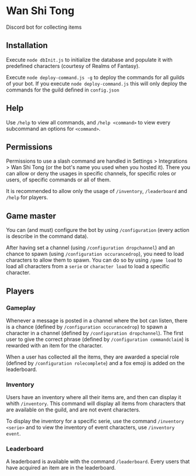 # Wan Shi Tong
Discord bot for collecting items

## Installation

Execute `node dbInit.js` to initialize the database and populate it with predefined characters (courtesy of Realms of Fantasy).

Execute `node deploy-command.js -g` to deploy the commands for all guilds of your bot. If you execute `node deploy-command.js` this will only deploy the commands for the guild defined in `config.json`

## Help
Use `/help` to view all commands, and `/help <command>` to view every subcommand an options for `<command>`.

## Permissions
Permissions to use a slash command are handled in Settings > Integrations > Wan Shi Tong (or the bot's name you used when you hosted it).
There you can allow or deny the usages in specific channels, for specific roles or users, of specific commands or all of them.

It is recommended to allow only the usage of `/inventory`, `/leaderboard` and `/help` for players.

## Game master
You can (and must) configure the bot by using `/configuration` (every action is describe in the command data).

After having set a channel (using `/configuration dropchannel`) and an chance to spawn (using `/configuration occurancedrop`), you need to load characters to allow them to spawn. You can do so by using `/game load` to load all characters from a `serie` or `character load` to load a specific character.

## Players
### Gameplay
Whenever a message is posted in a channel where the bot can listen, there is a chance (defined by `/configuration occurancedrop`) to spawn a character in a channel (defined by `/configuration dropchannel`). The first user to give the correct phrase (defined by `/configuration commandclaim`) is rewarded with an item for the character.

When a user has collected all the items, they are awarded a special role (defined by `/configuration rolecomplete`) and a fox emoji is added on the leaderboard.

### Inventory
Users have an inventory where all their items are, and then can display it whith `/inventory`. This command will display all items from characters that are available on the guild, and are not event characters.

To display the inventory for a specific serie, use the command `/inventory <serie>` and to view the inventory of event characters, use `/inventory event`.

### Leaderboard
A leaderboard is available with the command `/leaderboard`. Every users that have acquired an item are in the leaderboard.